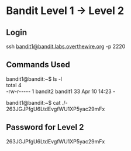  # Bandit Level 1 → Level 2

## Login

ssh bandit1@bandit.labs.overthewire.org -p 2220

## Commands Used

bandit1@bandit:~$ ls -l  
total 4  
-rw-r----- 1 bandit2 bandit1 33 Apr 10 14:23 -

bandit1@bandit:~$ cat ./-  
263JGJPfgU6LtdEvgfWU1XP5yac29mFx

## Password for Level 2

263JGJPfgU6LtdEvgfWU1XP5yac29mFx
